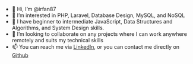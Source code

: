 - 👋 Hi, I’m @irfan87
- 👀 I’m interested in PHP, Laravel, Database Design, MySQL, and NoSQL
- 🌱 I have beginner to intermediate JavaScript, Data Structures and Algorithms, and System Design skills.
- 💞️ I’m looking to collaborate on any projects where I can work anywhere remotely and suits my technical skills
- 📫 You can reach me via [LinkedIn](https://www.linkedin.com/in/ahmad-irfan-mohammad-shukri-b514bb47/), or you can contact me directly on [Github](https://github.com/irfan87)

<!---
irfan87/irfan87 is a ✨ special ✨ repository because its `README.md` (this file) appears on your GitHub profile.
You can click the Preview link to take a look at your changes.
--->
